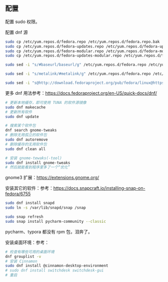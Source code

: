 ## 配置

配置 sudo 权限。

配置 dnf 源

```sh
sudo cp /etc/yum.repos.d/fedora.repo /etc/yum.repos.d/fedora.repo.bak
sudo cp /etc/yum.repos.d/fedora-updates.repo /etc/yum.repos.d/fedora-updates.repo.bak
sudo cp /etc/yum.repos.d/fedora-modular.repo /etc/yum.repos.d/fedora-modular.repo.bak
sudo cp /etc/yum.repos.d/fedora-updates-modular.repo /etc/yum.repos.d/fedora-updates-modular.repo.bak

sudo sed -i "s/#baseurl/baseurl/g" /etc/yum.repos.d/fedora.repo /etc/yum.repos.d/fedora-updates.repo /etc/yum.repos.d/fedora-modular.repo /etc/yum.repos.d/fedora-updates-modular.repo

sudo sed -i "s/metalink/#metalink/g" /etc/yum.repos.d/fedora.repo /etc/yum.repos.d/fedora-updates.repo /etc/yum.repos.d/fedora-modular.repo /etc/yum.repos.d/fedora-updates-modular.repo

sudo sed -i "s@http://download.fedoraproject.org/pub/fedora/linux@https://mirrors.huaweicloud.com/fedora@g" /etc/yum.repos.d/fedora.repo /etc/yum.repos.d/fedora-updates.repo /etc/yum.repos.d/fedora-modular.repo /etc/yum.repos.d/fedora-updates-modular.repo
```

更多 dnf 用法参考：<https://docs.fedoraproject.org/en-US/quick-docs/dnf/>

```sh
# 更新本地缓存，即可使用 TUNA 的软件源镜像
sudo dnf makecache
# 更新所有软件
sudo dnf update

# 搜索某个软件包
dnf search gnome-tweaks
# 删除无用孤立的软件包
sudo dnf autoremove
# 删除缓存的无用软件包
sudo dnf clean all

# 安装 gnome-tewaks(-tool)
sudo dnf install gnome-tweaks
# 然后就能看到程序里多了一个“优化”
```

gnome3 扩展：<https://extensions.gnome.org/>

安装其它的软件：参考：<https://docs.snapcraft.io/installing-snap-on-fedora/6755>

```sh
sudo dnf install snapd
sudo ln -s /var/lib/snapd/snap /snap

sudo snap refresh
sudo snap install pycharm-community --classic
```

pycharm、typora 都没有 rpm 包，泪奔了。

安装桌面环境：参考：

```sh
# 检查有哪些可用的桌面环境
dnf grouplist -v
# 安装 Cinnamon
sudo dnf install @cinnamon-desktop-environment
# sudo dnf install switchdesk switchdesk-gui
# 重启
```
